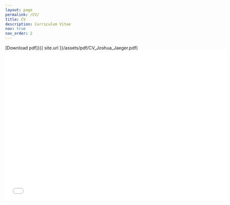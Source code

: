 ```yaml
---
layout: page
permalink: /CV/
title: CV
description: Curriculum Vitae
nav: true
nav_order: 2
---
```

[Download pdf]({{ site.url }}/assets/pdf/CV_Joshua_Jaeger.pdf)
<embed src="{{ site.url }}/assets/pdf/CV_Joshua_Jaeger.pdf" width="700" height="475" type="application/pdf"/>